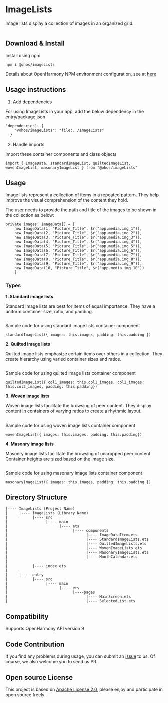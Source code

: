 # ImageLists
Image lists display a collection of images in an organized grid.

![]()

## Download & Install
Install using npm

```npm i @ohos/imageLists```

Details about OpenHarmony NPM environment configuration, see at [here](https://gitee.com/openharmony-tpc/docs/blob/master/OpenHarmony_npm_usage.md)



## Usage instructions
1. Add dependencies

For using ImageLists in your app, add the below dependency in the entry/package.json  
```
"dependencies": {
    "@ohos/imageLists": "file:../ImageLists"
  }
```

2. Handle imports

Import these container components and class objects
```
import { ImageData, standardImageList, quiltedImageList, wovenImageList, masonaryImageList } from "@ohos/imageLists"
```

## Usage
Image lists represent a collection of items in a repeated pattern. They help improve the visual comprehension of the content they hold.

The user needs to provide the path and title of the images to be shown in the collection as below:

```
private images: ImageData[] = [
    new ImageData(1, "Picture_Title", $r("app.media.img_1")),
    new ImageData(2, "Picture_Title", $r("app.media.img_2")),
    new ImageData(3, "Picture_Title", $r("app.media.img_3")),
    new ImageData(4, "Picture_Title", $r("app.media.img_4")),
    new ImageData(5, "Picture_Title", $r("app.media.img_5")),
    new ImageData(6, "Picture_Title", $r("app.media.img_6")),
    new ImageData(7, "Picture_Title", $r("app.media.img_7")),
    new ImageData(8, "Picture_Title", $r("app.media.img_8")),
    new ImageData(9, "Picture_Title", $r("app.media.img_9")),
    new ImageData(10, "Picture_Title", $r("app.media.img_10"))
    ]
```

### Types

**1. Standard image lists** 

Standard image lists are best for items of equal importance. They have a uniform container size, ratio, and padding.

![]()

Sample code for using standard image lists container component
```
standardImageList({ images: this.images, padding: this.padding })
```

**2. Quilted image lists** 

Quilted image lists emphasize certain items over others in a collection. They create hierarchy using varied container sizes and ratios.

![]()

Sample code for using quilted image lists container component
```
quiltedImageList({ col1_images: this.col1_images, col2_images: this.col2_images, padding: this.padding})
```

**3. Woven image lists** 

Woven image lists facilitate the browsing of peer content. They display content in containers of varying ratios to create a rhythmic layout.

![]()

Sample code for using woven image lists container component
```
wovenImageList({ images: this.images, padding: this.padding})
```

**4. Masonry image lists**

Masonry image lists facilitate the browsing of uncropped peer content. Container heights are sized based on the image size.

![]()

Sample code for using masonary image lists container component
```
masonaryImageList({ images: this.images, padding: this.padding })
```

## Directory Structure
```
|---- ImageLists (Project Name)
|     |---- ImageLists (Library Name)
|           |---- src
|                 |---- main
|                       |---- ets
|                             |---- components
|                                   |---- ImageDataItem.ets
|                                   |---- StandardImageLists.ets
|                                   |---- QuiltedImageLists.ets
|                                   |---- WovenImageLists.ets
|                                   |---- MasonaryImageLists.ets
|                                   |---- MonthCalendar.ets
|                                  
|           |---- index.ets
|
|     |---- entry
|           |---- src
|                 |---- main
|                       |---- ets
|                             |----pages
|                                   |---- MainScreen.ets
|                                   |---- SelectedList.ets

```

## Compatibility
Supports OpenHarmony API version 9


## Code Contribution
If you find any problems during usage, you can submit an [issue](https://github.com/Applib-OpenHarmony/ImageLists/issues) to us. Of course, we also welcome you to send us PR.


## Open source License
This project is based on [Apache License 2.0](./LICENSE), please enjoy and participate in open source freely.
